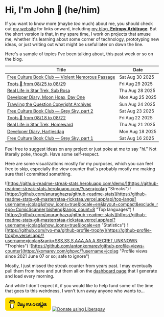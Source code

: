 # Hi, I'm John 👋 (he/him)

If you want to know more (maybe *too* much) about me, you should check out [my website](https://john.colagioia.net/) for links onward, including [my blog, **Entropy Arbitrage**](https://john.colagioia.net/blog).  But the short version is that, in my spare time, I work on projects that amuse me, whether it's learning about some corner of technology, prototyping new ideas, or just writing out what might be useful later on down the line.

Here's a sample of topics I've been talking about, this past week or so on the blog.

|Title|Date|
|-----|-------|
|[Free Culture Book Club — Violent Nemorous Passage](https://john.colagioia.net/blog/2025/08/30/nemorous.html)|Sat Aug 30 2025|
|[Toots 🦣 from 08/25 to 08/29](https://john.colagioia.net/blog/2025/08/29/week.html)|Fri Aug 29 2025|
|[Real Life in Star Trek, Sub Rosa](https://john.colagioia.net/blog/2025/08/28/sub-rosa.html)|Thu Aug 28 2025|
|[Developer Diary, Moon Hoax, Day One](https://john.colagioia.net/blog/2025/08/25/moon-hoax.html)|Mon Aug 25 2025|
|[Trawling the Question Copyright Archives](https://john.colagioia.net/blog/2025/08/24/trawling-qco.html)|Sun Aug 24 2025|
|[Free Culture Book Club — Grey Sky, part 2](https://john.colagioia.net/blog/2025/08/23/grey-sky-2.html)|Sat Aug 23 2025|
|[Toots 🦣 from 08/18 to 08/22](https://john.colagioia.net/blog/2025/08/22/week.html)|Fri Aug 22 2025|
|[Real Life in Star Trek, Homeward](https://john.colagioia.net/blog/2025/08/21/homeward.html)|Thu Aug 21 2025|
|[Developer Diary, Hartjesdag](https://john.colagioia.net/blog/2025/08/18/hearts.html)|Mon Aug 18 2025|
|[Free Culture Book Club — Grey Sky, part 1](https://john.colagioia.net/blog/2025/08/16/grey-sky-1.html)|Sat Aug 16 2025|

Feel free to suggest ideas on any project or just poke at me to say "hi." Not literally poke, though. Have some self-respect.

Here are some visualizations mostly for my purposes, which you can feel free to skip, especially the view counter that's probably mostly me making sure that I committed something.

![https://github-readme-streak-stats.herokuapp.com/demo/](https://github-readme-streak-stats.herokuapp.com/?user=jcolag "Streaks")
![https://github.com/anuraghazra/github-readme-stats](https://github-readme-stats-git-masterrstaa-rickstaa.vercel.app/api/top-langs?username=jcolag&show_icons=true&locale=en&layout=compact&exclude_repo=ComicScanner,bisheng&langs_count=8 "Top languages")
![https://github.com/anuraghazra/github-readme-stats](https://github-readme-stats-git-masterrstaa-rickstaa.vercel.app/api?username=jcolag&show_icons=true&locale=en "Statistics")
![https://github.com/ryo-ma/github-profile-trophy](https://github-profile-trophy.vercel.app/?username=jcolag&rank=SSS,SS,S,AAA,AA,A,SECRET,UNKNOWN "Trophies")
![https://github.com/antonkomarev/github-profile-views-counter](https://komarev.com/ghpvc/?username=jcolag "Profile views since 2021 June 07 or so; safe to ignore")

Mostly, I just missed the streak counter from years past.  I may eventually pull them from here and put them all on the [dashboard page](https://github.com/jcolag/dash) that I generate and load every morning.

And while I don't expect it, if you would like to help fund some of the time that goes to this weirdness, I won't turn away anyone who wants to...

[<img src="images/default-yellow.png" alt="Buy Me a Coffee" width="150px"/>](https://www.buymeacoffee.com/jcolag)
<a href="https://liberapay.com/jcolag/donate"><img alt="Donate using Liberapay" src="https://liberapay.com/assets/widgets/donate.svg"></a>
